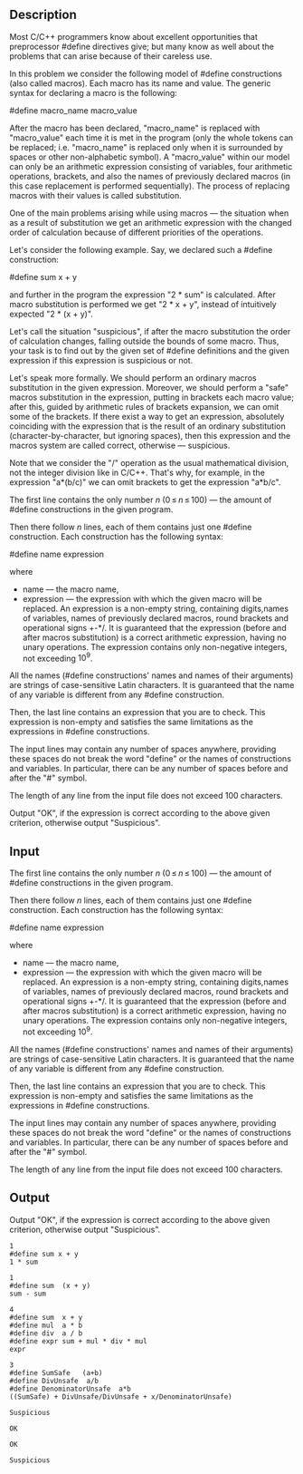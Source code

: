 ## Description

<div><p>Most C/C++ programmers know about excellent opportunities that preprocessor #define directives give; but many know as well about the problems that can arise because of their careless use.</p><p>In this problem we consider the following model of #define constructions (also called macros). Each macro has its name and value. The generic syntax for declaring a macro is the following:</p><p><span class="tex-font-style-bf">#define</span> <span class="tex-font-style-it">macro_name</span> <span class="tex-font-style-it">macro_value</span></p><p>After the macro has been declared, "macro_name" is replaced with "macro_value" each time it is met in the program (only the whole tokens can be replaced; i.e. "macro_name" is replaced only when it is surrounded by spaces or other non-alphabetic symbol). A "macro_value" within our model can only be an arithmetic expression consisting of variables, four arithmetic operations, brackets, and also the names of previously declared macros (in this case replacement is performed sequentially). The process of replacing macros with their values is called substitution.</p><p>One of the main problems arising while using macros — the situation when as a result of substitution we get an arithmetic expression with the changed order of calculation because of different priorities of the operations.</p><p>Let's consider the following example. Say, we declared such a #define construction:</p><p>#define sum x + y</p><p>and further in the program the expression "2 * sum" is calculated. After macro substitution is performed we get "2 * x + y", instead of intuitively expected "2 * (x + y)".</p><p>Let's call the situation "suspicious", if after the macro substitution the order of calculation changes, falling outside the bounds of some macro. Thus, your task is to find out by the given set of #define definitions and the given expression if this expression is suspicious or not.</p><p>Let's speak more formally. We should perform an ordinary macros substitution in the given expression. Moreover, we should perform a "safe" macros substitution in the expression, putting in brackets each macro value; after this, guided by arithmetic rules of brackets expansion, we can omit some of the brackets. If there exist a way to get an expression, absolutely coinciding with the expression that is the result of an ordinary substitution (character-by-character, but ignoring spaces), then this expression and the macros system are called correct, otherwise — suspicious.</p><p>Note that we consider the "/" operation as the usual mathematical division, not the integer division like in C/C++. That's why, for example, in the expression "a*(b/c)" we can omit brackets to get the expression "a*b/c".</p></div><div class="input-specification"><p>The first line contains the only number <span class="tex-span"><i>n</i></span> (<span class="tex-span">0 ≤ <i>n</i> ≤ 100</span>) — the amount of #define constructions in the given program.</p><p>Then there follow <span class="tex-span"><i>n</i></span> lines, each of them contains just one #define construction. Each construction has the following syntax:</p><p><span class="tex-font-style-bf">#define</span> <span class="tex-font-style-it">name</span> <span class="tex-font-style-it">expression</span></p><p>where</p><ul> <li> <span class="tex-font-style-it">name</span> — the macro name, </li><li> <span class="tex-font-style-it">expression</span> — the expression with which the given macro will be replaced. An expression is a non-empty string, containing digits,names of variables, names of previously declared macros, round brackets and operational signs +-*/. It is guaranteed that the expression (before and after macros substitution) is a correct arithmetic expression, having no unary operations. The expression contains only non-negative integers, not exceeding <span class="tex-span">10<sup class="upper-index">9</sup></span>. </li></ul><p>All the names (#define constructions' names and names of their arguments) are strings of case-sensitive Latin characters. It is guaranteed that the name of any variable is different from any #define construction.</p><p>Then, the last line contains an <span class="tex-font-style-it">expression</span> that you are to check. This expression is non-empty and satisfies the same limitations as the expressions in #define constructions.</p><p>The input lines may contain any number of spaces anywhere, providing these spaces do not break the word "define" or the names of constructions and variables. In particular, there can be any number of spaces before and after the "#" symbol.</p><p>The length of any line from the input file does not exceed 100 characters.</p></div><div class="output-specification"><p>Output "OK", if the expression is correct according to the above given criterion, otherwise output "Suspicious".</p></div>

## Input

<p>The first line contains the only number <span class="tex-span"><i>n</i></span> (<span class="tex-span">0 ≤ <i>n</i> ≤ 100</span>) — the amount of #define constructions in the given program.</p><p>Then there follow <span class="tex-span"><i>n</i></span> lines, each of them contains just one #define construction. Each construction has the following syntax:</p><p><span class="tex-font-style-bf">#define</span> <span class="tex-font-style-it">name</span> <span class="tex-font-style-it">expression</span></p><p>where</p><ul> <li> <span class="tex-font-style-it">name</span> — the macro name, </li><li> <span class="tex-font-style-it">expression</span> — the expression with which the given macro will be replaced. An expression is a non-empty string, containing digits,names of variables, names of previously declared macros, round brackets and operational signs +-*/. It is guaranteed that the expression (before and after macros substitution) is a correct arithmetic expression, having no unary operations. The expression contains only non-negative integers, not exceeding <span class="tex-span">10<sup class="upper-index">9</sup></span>. </li></ul><p>All the names (#define constructions' names and names of their arguments) are strings of case-sensitive Latin characters. It is guaranteed that the name of any variable is different from any #define construction.</p><p>Then, the last line contains an <span class="tex-font-style-it">expression</span> that you are to check. This expression is non-empty and satisfies the same limitations as the expressions in #define constructions.</p><p>The input lines may contain any number of spaces anywhere, providing these spaces do not break the word "define" or the names of constructions and variables. In particular, there can be any number of spaces before and after the "#" symbol.</p><p>The length of any line from the input file does not exceed 100 characters.</p>

## Output

<p>Output "OK", if the expression is correct according to the above given criterion, otherwise output "Suspicious".</p>





```input1
1
#define sum x + y
1 * sum

```




```input2
1
#define sum  (x + y)
sum - sum

```




```input3
4
#define sum  x + y
#define mul  a * b
#define div  a / b
#define expr sum + mul * div * mul
expr

```




```input4
3
#define SumSafe   (a+b)
#define DivUnsafe  a/b
#define DenominatorUnsafe  a*b
((SumSafe) + DivUnsafe/DivUnsafe + x/DenominatorUnsafe)

```




```output1
Suspicious

```




```output2
OK

```




```output3
OK

```




```output4
Suspicious

```


